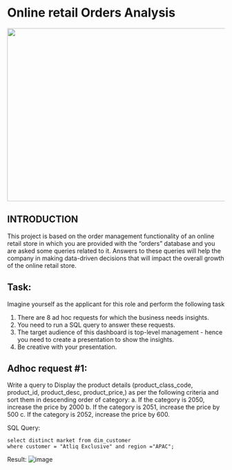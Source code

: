 # Online retail Orders Analysis

<img src="https://www.42signals.com/wp-content/uploads/2023/10/analytics2-01.png" width="800" height="400">

## INTRODUCTION

This project is based on the order management functionality of an online retail store in which you are provided with the “orders” database and you are asked some queries related to it. Answers to these queries will help the company in making data-driven decisions that will impact the overall growth of the online retail store. 

## Task:  

Imagine yourself as the applicant for this role and perform the following task

1.    There are 8 ad hoc requests for which the business needs insights.
2.    You need to run a SQL query to answer these requests. 
3.    The target audience of this dashboard is top-level management - hence you need to create a presentation to show the insights.
4.    Be creative with your presentation.

## Adhoc request #1:
Write a query to Display the product details (product_class_code, product_id, product_desc,
product_price,) as per the following criteria and sort them in descending order of category:
a. If the category is 2050, increase the price by 2000
b. If the category is 2051, increase the price by 500
c. If the category is 2052, increase the price by 600.

SQL Query:
```
select distinct market from dim_customer
where customer = "Atliq Exclusive" and region ="APAC";
```

Result:
![image](https://github.com/rajathratnakaran/SQL-projects/assets/92428713/57911fe4-bf92-47b0-a666-1f93f31d7285)







